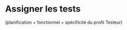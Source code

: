 # Assigner les tests 
(planification + fonctionnel + spécificité du profil Testeur)


<!--stackedit_data:
eyJoaXN0b3J5IjpbNTc5MDQzMzc0XX0=
-->
